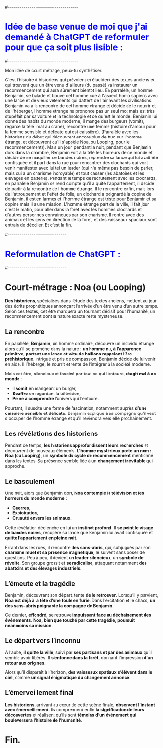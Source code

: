#------------------------------------
# **<span style="color:blue">Idée de base venue de moi que j'ai demandé à ChatGPT de reformuler pour que ça soit plus lisible :</span>**
#------------------------------------

Mon idée de court métrage, peux-tu synthétiser.

C'est l'histoire d'historiens qui prévoient et élucident des textes anciens et qui trouvent que un être venu d'ailleurs (du passé) va instaurer un recommencement qui aura sûrement bientot lieu.
En parralèle, un homme Benjamin, se balade et trouve cet homme nue à l'aspect homo sapiens avec une lance et de vieux vetements qui dattent de l'air avant les civilisations. 
Benjamin va a la rencontre de cet homme étrange et décide de le nourrir et de l'héberger, l'homme étrange ne prononce pas un seul mot mais est très stupéfait par sa voiture et la technologie et ce qu'est le monde. Benjamin lui donne des habits du monde moderne, il mange des burgeurs (vomit), regarde la télé (mal au crane), rencontre une femme (histoire d'amour pour la femme sensible et délicate qui est caissière). (Parralèle avec les historiens du début qui découvrent encore plus de truc sur l'homme étrange, et découvrent qu'il s'appèle Noa, ou Looping, pour le recommencement)). Mais un jour, pendant la nuit, pendant que Benjamin dors dans la chambre, Benjamin voit à la télé les horreurs de ce monde et décide de se maquiller de bandes noires, reprendre sa lance qui lui avait été confisquée et il part dans la rue pour rencontrer des clochards qui vont venir manifester avec lui tel un leader (qui n'a même pas besoin de parler, mais qui a un charisme incroyable) et tout casser (les abatoires et les elevages en batterie). Pendant le temps de recrutement avec les clochards, en parralèle Benjamin se rend compte qu'il a quité l'appartement, il décide de partir à la rencontre de l'homme étrange. Il le rencontre enfin, mais lors de l'attroupement et l'effet de folie, un clochard a poignardé la copine de Benjamin, il est en larmes et l'homme étrange est triste pour Benjamin et sa copine mais il a une mission. L'homme étrange part de la ville, il fait jour c'est le matin, pour aller dans la foret avec les hommes clochards et d'autres personnes convaincues par son charisme. Il rentre avec des animaux et les gens en direction de la foret, et des vaisseaux spaciaux sont entrain de décoller. Et c'est la fin.

#------------------------------
# **<span style="color:blue">Reformulation de ChatGPT :</span>**
#------------------------------

# **Court-métrage : Noa (ou Looping)**  

**Des historiens**, spécialisés dans l’étude des textes anciens, mettent au jour des écrits prophétiques annonçant l’arrivée d’un être venu d’un autre temps. Selon ces textes, cet être marquera un tournant décisif pour l’humanité, un recommencement dont la nature exacte reste mystérieuse.  

## **La rencontre**  

En parallèle, **Benjamin**, un homme ordinaire, découvre un individu étrange alors qu’il se promène dans la nature : **un homme nu, à l’apparence primitive, portant une lance et vêtu de haillons rappelant l’ère préhistorique**. Intrigué et pris de compassion, Benjamin décide de lui venir en aide. Il l’héberge, le nourrit et tente de l’intégrer à la société moderne.  

Mais cet être, silencieux et fasciné par tout ce qui l’entoure, **réagit mal à ce monde** :  
- Il **vomit** en mangeant un burger,  
- **Souffre** en regardant la télévision,  
- **Peine à comprendre** l’univers qui l’entoure.  

Pourtant, il suscite une forme de fascination, notamment auprès **d’une caissière sensible et délicate**. Benjamin explique à sa compagne qu'il veut s'occuper de l'homme étrange et qu'il reviendra vers elle prochainement.  

## **Les révélations des historiens**  

Pendant ce temps, **les historiens approfondissent leurs recherches** et découvrent de nouveaux éléments. **L’homme mystérieux porte un nom : Noa (ou Looping)**, un **symbole du cycle de recommencement** mentionné dans les textes. Sa présence semble liée à un **changement inévitable** qui approche.  

## **Le basculement**  

Une nuit, alors que Benjamin dort, **Noa contemple la télévision et les horreurs du monde moderne** :  
- **Guerres**,  
- **Exploitation**,  
- **Cruauté envers les animaux**.  

Cette révélation déclenche en lui un **instinct profond**. Il **se peint le visage de bandes noires**, récupère sa lance que Benjamin lui avait confisquée et **quitte l’appartement en pleine nuit**.  

Errant dans les rues, il rencontre **des sans-abris**, qui, subjugués par son **charisme muet et sa présence magnétique**, le suivent sans poser de questions. Peu à peu, il devient **un leader silencieux**, un **symbole de révolte**. Son groupe grossit et **se radicalise**, attaquant notamment **des abattoirs et des élevages industriels**.  

## **L’émeute et la tragédie**  

Benjamin, découvrant son départ, tente **de le retrouver**. Lorsqu’il y parvient, **Noa est déjà à la tête d’une foule en furie**. Dans l’excitation et le chaos, **un des sans-abris poignarde la compagne de Benjamin**.  

Ce dernier, **effondré**, se retrouve **impuissant face au déchaînement des événements**. **Noa, bien que touché par cette tragédie, poursuit néanmoins sa mission**.  

## **Le départ vers l’inconnu**  

À l’aube, **il quitte la ville**, suivi par **ses partisans et par des animaux** qu’il semble avoir libérés. Il **s’enfonce dans la forêt**, donnant l’impression **d’un retour aux origines**.  

Alors qu’il disparaît à l’horizon, **des vaisseaux spatiaux s’élèvent dans le ciel**, comme **un signal énigmatique du changement annoncé**.  

## **L’émerveillement final**  

**Les historiens**, arrivant au cœur de cette scène finale, **observent l’instant avec émerveillement**. Ils comprennent enfin **la signification de leurs découvertes** et réalisent qu’ils sont **témoins d’un événement qui bouleversera l’histoire de l’humanité**.  

# **Fin.**




